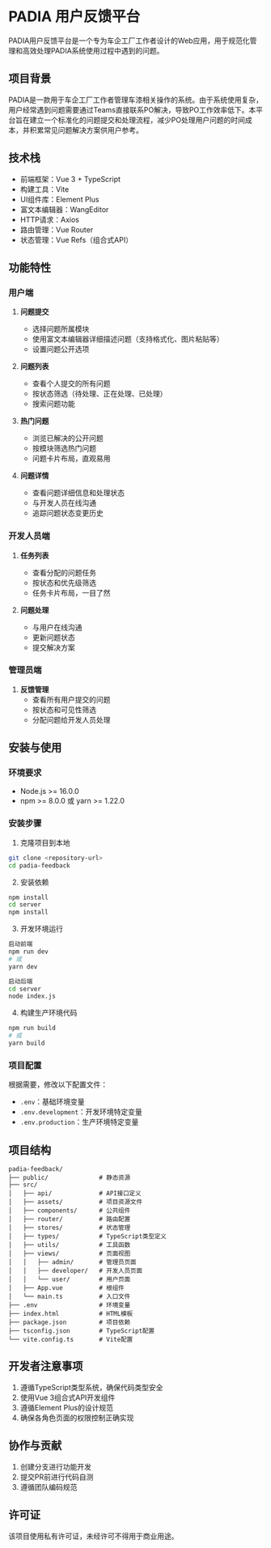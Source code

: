 # PADIA 用户反馈平台


PADIA用户反馈平台是一个专为车企工厂工作者设计的Web应用，用于规范化管理和高效处理PADIA系统使用过程中遇到的问题。

## 项目背景

PADIA是一款用于车企工厂工作者管理车漆相关操作的系统。由于系统使用复杂，用户经常遇到问题需要通过Teams直接联系PO解决，导致PO工作效率低下。本平台旨在建立一个标准化的问题提交和处理流程，减少PO处理用户问题的时间成本，并积累常见问题解决方案供用户参考。

## 技术栈

- 前端框架：Vue 3 + TypeScript
- 构建工具：Vite
- UI组件库：Element Plus
- 富文本编辑器：WangEditor
- HTTP请求：Axios
- 路由管理：Vue Router
- 状态管理：Vue Refs（组合式API）

## 功能特性

### 用户端

1. **问题提交**
   - 选择问题所属模块
   - 使用富文本编辑器详细描述问题（支持格式化、图片粘贴等）
   - 设置问题公开选项

2. **问题列表**
   - 查看个人提交的所有问题
   - 按状态筛选（待处理、正在处理、已处理）
   - 搜索问题功能

3. **热门问题**
   - 浏览已解决的公开问题
   - 按模块筛选热门问题
   - 问题卡片布局，直观易用

4. **问题详情**
   - 查看问题详细信息和处理状态
   - 与开发人员在线沟通
   - 追踪问题状态变更历史

### 开发人员端

1. **任务列表**
   - 查看分配的问题任务
   - 按状态和优先级筛选
   - 任务卡片布局，一目了然

2. **问题处理**
   - 与用户在线沟通
   - 更新问题状态
   - 提交解决方案

### 管理员端

1. **反馈管理**
   - 查看所有用户提交的问题
   - 按状态和可见性筛选
   - 分配问题给开发人员处理

## 安装与使用

### 环境要求

- Node.js >= 16.0.0
- npm >= 8.0.0 或 yarn >= 1.22.0

### 安装步骤

1. 克隆项目到本地

```bash
git clone <repository-url>
cd padia-feedback
```

2. 安装依赖

```bash
npm install
cd server
npm install
```

3. 开发环境运行

```bash
启动前端
npm run dev
# 或
yarn dev

启动后端
cd server
node index.js
```

4. 构建生产环境代码

```bash
npm run build
# 或
yarn build
```

### 项目配置

根据需要，修改以下配置文件：

- `.env`：基础环境变量
- `.env.development`：开发环境特定变量
- `.env.production`：生产环境特定变量

## 项目结构

```
padia-feedback/
├── public/              # 静态资源
├── src/
│   ├── api/             # API接口定义
│   ├── assets/          # 项目资源文件
│   ├── components/      # 公共组件
│   ├── router/          # 路由配置
│   ├── stores/          # 状态管理
│   ├── types/           # TypeScript类型定义
│   ├── utils/           # 工具函数
│   ├── views/           # 页面视图
│   │   ├── admin/       # 管理员页面
│   │   ├── developer/   # 开发人员页面
│   │   └── user/        # 用户页面
│   ├── App.vue          # 根组件
│   └── main.ts          # 入口文件
├── .env                 # 环境变量
├── index.html           # HTML模板
├── package.json         # 项目依赖
├── tsconfig.json        # TypeScript配置
└── vite.config.ts       # Vite配置
```

## 开发者注意事项

1. 遵循TypeScript类型系统，确保代码类型安全
2. 使用Vue 3组合式API开发组件
3. 遵循Element Plus的设计规范
4. 确保各角色页面的权限控制正确实现


## 协作与贡献

1. 创建分支进行功能开发
2. 提交PR前进行代码自测
3. 遵循团队编码规范

## 许可证

该项目使用私有许可证，未经许可不得用于商业用途。
